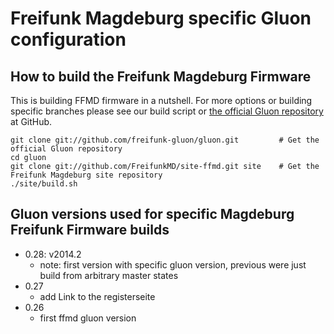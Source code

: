 Freifunk Magdeburg specific Gluon configuration
===============================================

How to build the Freifunk Magdeburg Firmware
--------------------------------------------

This is building FFMD firmware in a nutshell. For more options or
building specific branches please see our build script or [the official
Gluon repository](https://github.com/freifunk-gluon/gluon) at GitHub.

    git clone git://github.com/freifunk-gluon/gluon.git         # Get the official Gluon repository
    cd gluon
    git clone git://github.com/FreifunkMD/site-ffmd.git site    # Get the Freifunk Magdeburg site repository
    ./site/build.sh

Gluon versions used for specific Magdeburg Freifunk Firmware builds
-------------------------------------------------------------------

* 0.28: v2014.2
  * note: first version with specific gluon version, previous were just
    build from arbitrary master states
* 0.27
  * add Link to the registerseite
* 0.26
  * first ffmd gluon version
